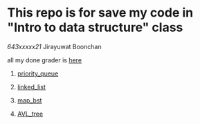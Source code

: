 # This repo is for save my code in **"Intro to data structure"** class

*643xxxxx21* Jirayuwat Boonchan 

all my done grader is [here](grader)

1. [priority_queue](priority_queue/PQ.md)
 
1. [linked_list](linked_list/linked_list.md)

1. [map_bst](binary_tree/binary_tree.md)

1. [AVL_tree](AVL_tree\AVL_tree.md)